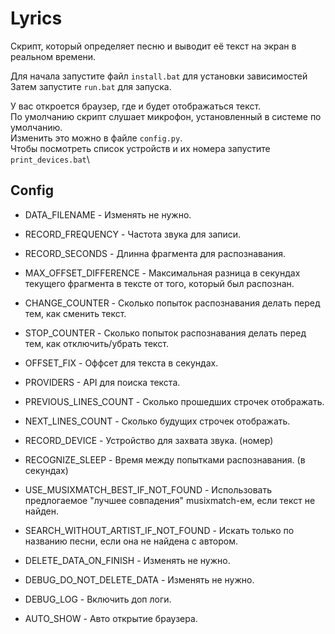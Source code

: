 # Lyrics
Скрипт, который определяет песню и выводит её текст на экран в реальном времени.

Для начала запустите файл `install.bat` для установки зависимостей
Затем запустите `run.bat` для запуска.

У вас откроется браузер, где и будет отображаться текст.\
По умолчанию скрипт слушает микрофон, установленный в системе по умолчанию.\
Изменить это можно в файле `config.py`.\
Чтобы посмотреть список устройств и их номера запустите `print_devices.bat`\

## Config
* DATA_FILENAME - Изменять не нужно.
* RECORD_FREQUENCY - Частота звука для записи.
* RECORD_SECONDS - Длинна фрагмента для распознавания.

* MAX_OFFSET_DIFFERENCE - Максимальная разница в секундах текущего фрагмента в тексте от того, который был распознан.
* CHANGE_COUNTER - Сколько попыток распознавания делать перед тем, как сменить текст.
* STOP_COUNTER - Сколько попыток распознавания делать перед тем, как отключить/убрать текст.
* OFFSET_FIX - Оффсет для текста в секундах.
* PROVIDERS - API для поиска текста.

* PREVIOUS_LINES_COUNT - Сколько прошедших строчек отображать.
* NEXT_LINES_COUNT - Сколько будущих строчек отображать.

* RECORD_DEVICE - Устройство для захвата звука. (номер)
* RECOGNIZE_SLEEP - Время между попытками распознавания. (в секундах)

* USE_MUSIXMATCH_BEST_IF_NOT_FOUND - Использовать предлогаемое "лучшее совпадения" musixmatch-ем, если текст не найден.
* SEARCH_WITHOUT_ARTIST_IF_NOT_FOUND - Искать только по названию песни, если она не найдена с автором.

* DELETE_DATA_ON_FINISH - Изменять не нужно.
* DEBUG_DO_NOT_DELETE_DATA - Изменять не нужно.
* DEBUG_LOG - Включить доп логи.
* AUTO_SHOW - Авто открытие браузера.
